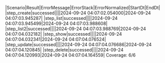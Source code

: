 |Scenario|Result|ErrorMessage|ErrorStack|ErrorNormalized|StartDt|EndDt|
|step_create|successed||||2024-09-24 04:07:02.054000|2024-09-24 04:07:03.945287|
|step_list|successed||||2024-09-24 04:07:03.945499|2024-09-24 04:07:03.988608|
|step_list2|successed||||2024-09-24 04:07:03.988769|2024-09-24 04:07:04.032182|
|step_show|successed||||2024-09-24 04:07:04.032341|2024-09-24 04:07:04.076524|
|step_update|successed||||2024-09-24 04:07:04.076686|2024-09-24 04:07:04.120845|
|step_delete|successed||||2024-09-24 04:07:04.120993|2024-09-24 04:07:04.164559|
Coverage: 6/6
